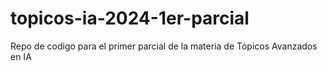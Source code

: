 # topicos-ia-2024-1er-parcial
Repo de codigo para el primer parcial de la materia de Tópicos Avanzados en IA
